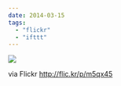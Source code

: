 ```yaml
---
date: 2014-03-15
tags: 
  - "flickr"
  - "ifttt"
---
```


![](http://farm4.staticflickr.com/3706/13177188494_e620e9dcf0_b.jpg)  

  
  
via Flickr http://flic.kr/p/m5qx45
